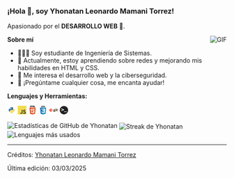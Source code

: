<h3 title="hehehe"> ¡Hola 👋, soy Yhonatan Leonardo Mamani Torrez!</h3>

Apasionado por el **DESARROLLO WEB** 🚀.
 
<img align="right" alt="GIF" src="https://i.pinimg.com/originals/e4/26/70/e426702edf874b181aced1e2fa5c6cde.gif" />

**Sobre mí**  

- 👨🏽‍💻 Soy estudiante de Ingeniería de Sistemas.  
- 🌱 Actualmente, estoy aprendiendo sobre redes y mejorando mis habilidades en HTML y CSS.  
- 🤔 Me interesa el desarrollo web y la ciberseguridad.  
- 💬 ¡Pregúntame cualquier cosa, me encanta ayudar!  

**Lenguajes y Herramientas:**  

<code><img height="20" src="https://raw.githubusercontent.com/github/explore/80688e429a7d4ef2fca1e82350fe8e3517d3494d/topics/python/python.png"></code>
<code><img height="20" src="https://raw.githubusercontent.com/github/explore/80688e429a7d4ef2fca1e82350fe8e3517d3494d/topics/javascript/javascript.png"></code>
<code><img height="20" src="https://raw.githubusercontent.com/github/explore/80688e429a7d4ef2fca1e82350fe8e3517d3494d/topics/html/html.png"></code>
<code><img height="20" src="https://raw.githubusercontent.com/github/explore/80688e429a7d4ef2fca1e82350fe8e3517d3494d/topics/css/css.png"></code>
<code><img height="20" src="https://raw.githubusercontent.com/github/explore/80688e429a7d4ef2fca1e82350fe8e3517d3494d/topics/git/git.png"></code>
<code><img height="20" src="https://raw.githubusercontent.com/github/explore/80688e429a7d4ef2fca1e82350fe8e3517d3494d/topics/terminal/terminal.png"></code>

<img src="https://github-readme-stats.vercel.app/api?username=tu-usuario&show_icons=true&hide_border=true&count_private=true&theme=shades-of-purple&icon_color=fad000" alt="Estadísticas de GitHub de Yhonatan">
<img align="center" src="https://github-readme-streak-stats.herokuapp.com/?user=tu-usuario&count_private=true&theme=radical" alt="Streak de Yhonatan" />
<img align="center" width=500 src="https://github-readme-stats.vercel.app/api/top-langs/?username=tu-usuario&count_private=true&theme=radical" alt="Lenguajes más usados" />

---
Créditos: [Yhonatan Leonardo Mamani Torrez](https://github.com/tu-usuario)  

Última edición: 03/03/2025  
